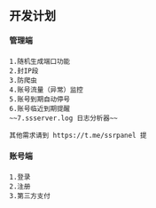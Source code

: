 ## 开发计划
#### 管理端
```
1.随机生成端口功能
2.封IP段
3.防爬虫
4.账号流量（异常）监控
5.账号到期自动停号
6.账号临近到期提醒
~~7.ssserver.log 日志分析器~~

其他需求请到 https://t.me/ssrpanel 提
```

#### 账号端
```
1.登录
2.注册
3.第三方支付
```